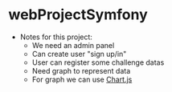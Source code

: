 # webProjectSymfony

* Notes for this project: 
  - We need an admin panel
  - Can create user "sign up/in"
  - User can register some challenge datas
  - Need graph to represent data
  - For graph we can use [Chart.js](https://www.chartjs.org/docs/latest/getting-started/installation.html)